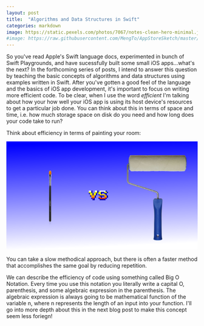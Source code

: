 ```yaml
---
layout: post
title:  "Algorithms and Data Structures in Swift"
categories: markdown
image: https://static.pexels.com/photos/7067/notes-clean-hero-minimal.jpg
#image: https://raw.githubusercontent.com/MengTo/AppStoreSketch/master/Wallpapers/Poly15.jpg
---
```




So you've read Apple's Swift language docs, experimented in bunch of Swift Playgrounds, and have sucessfully built some small iOS apps...what's the next?  In the forthcoming series of posts, I intend to answer this question by teaching the basic concepts of algorithms and data structures using examples written in Swift. After you've gotten a good feel of the language and the basics of iOS app development, it's important to focus on writing more efficient code.  To be clear, when I use the word *efficient* I'm talking about how your how well your iOS app is using its host device's resources to get a particular job done.  You can think about this in terms of space and time, i.e. how much storage space on disk do you need and how long does your code take to run?

Think about efficiency in terms of painting your room:

![Paint Brush vs Roller Brush](https://raw.githubusercontent.com/nathankrishnan/nathankrishnan.github.io/master/assets/article_images/brush_vs.png)

You can take a slow methodical approach, but there is often a faster method that accomplishes the same goal by reducing repetition.  


We can describe the efficiency of code using something called Big O Notation.  Every time you use this notation you literally write a capital O, parenthesis, and some algebraic expression in the parenthesis.  The algebraic expression is always going to be mathematical function of the variable n, where n represents the length of an input into your function. I'll go into more depth about this in the next blog post to make this concept seem less foriegn!





